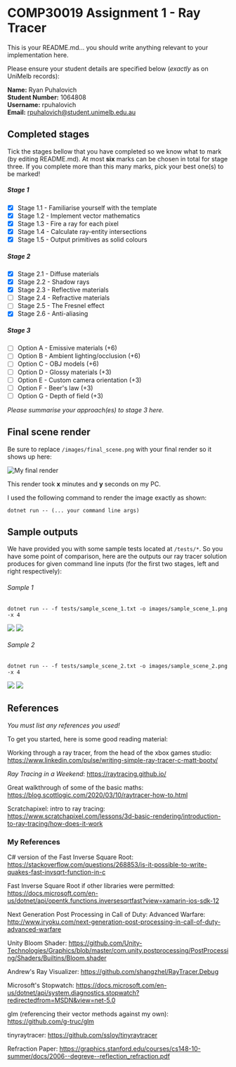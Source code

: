 # COMP30019 Assignment 1 - Ray Tracer

This is your README.md... you should write anything relevant to your implementation here.

Please ensure your student details are specified below (_exactly_ as on UniMelb records):

**Name:** Ryan Puhalovich \
**Student Number:** 1064808 \
**Username:** rpuhalovich \
**Email:** rpuhalovich@student.unimelb.edu.au

## Completed stages

Tick the stages bellow that you have completed so we know what to mark (by editing README.md). At most **six** marks can be chosen in total for stage three. If you complete more than this many marks, pick your best one(s) to be marked!

<!---
Tip: To tick, place an x between the square brackes [ ], like so: [x]
-->

##### Stage 1

- [x] Stage 1.1 - Familiarise yourself with the template
- [x] Stage 1.2 - Implement vector mathematics
- [x] Stage 1.3 - Fire a ray for each pixel
- [x] Stage 1.4 - Calculate ray-entity intersections
- [x] Stage 1.5 - Output primitives as solid colours

##### Stage 2

- [x] Stage 2.1 - Diffuse materials
- [x] Stage 2.2 - Shadow rays
- [x] Stage 2.3 - Reflective materials
- [ ] Stage 2.4 - Refractive materials
- [ ] Stage 2.5 - The Fresnel effect
- [x] Stage 2.6 - Anti-aliasing

##### Stage 3

- [ ] Option A - Emissive materials (+6)
- [ ] Option B - Ambient lighting/occlusion (+6)
- [ ] Option C - OBJ models (+6)
- [ ] Option D - Glossy materials (+3)
- [ ] Option E - Custom camera orientation (+3)
- [ ] Option F - Beer's law (+3)
- [ ] Option G - Depth of field (+3)

_Please summarise your approach(es) to stage 3 here._

## Final scene render

Be sure to replace `/images/final_scene.png` with your final render so it shows up here:

![My final render](/images/final_scene.png)

This render took **x** minutes and **y** seconds on my PC.

I used the following command to render the image exactly as shown:

```
dotnet run -- (... your command line args)
```

## Sample outputs

We have provided you with some sample tests located at `/tests/*`. So you have some point of comparison, here are the outputs our ray tracer solution produces for given command line inputs (for the first two stages, left and right respectively):

###### Sample 1

```
dotnet run -- -f tests/sample_scene_1.txt -o images/sample_scene_1.png -x 4
```

<p float="left">
  <img src="/images/sample_scene_1_s1.png" />
  <img src="/images/sample_scene_1_s2.png" /> 
</p>

###### Sample 2

```
dotnet run -- -f tests/sample_scene_2.txt -o images/sample_scene_2.png -x 4
```

<p float="left">
  <img src="/images/sample_scene_2_s1.png" />
  <img src="/images/sample_scene_2_s2.png" /> 
</p>

## References

_You must list any references you used!_

To get you started, here is some good reading material:

Working through a ray tracer, from the head of the xbox games studio: https://www.linkedin.com/pulse/writing-simple-ray-tracer-c-matt-booty/

_Ray Tracing in a Weekend_: https://raytracing.github.io/

Great walkthrough of some of the basic maths: https://blog.scottlogic.com/2020/03/10/raytracer-how-to.html

Scratchapixel: intro to ray tracing: https://www.scratchapixel.com/lessons/3d-basic-rendering/introduction-to-ray-tracing/how-does-it-work

### My References

C# version of the Fast Inverse Square Root: https://stackoverflow.com/questions/268853/is-it-possible-to-write-quakes-fast-invsqrt-function-in-c

Fast Inverse Square Root if other libraries were permitted: https://docs.microsoft.com/en-us/dotnet/api/opentk.functions.inversesqrtfast?view=xamarin-ios-sdk-12

Next Generation Post Processing in Call of Duty: Advanced Warfare: http://www.iryoku.com/next-generation-post-processing-in-call-of-duty-advanced-warfare

Unity Bloom Shader: https://github.com/Unity-Technologies/Graphics/blob/master/com.unity.postprocessing/PostProcessing/Shaders/Builtins/Bloom.shader

Andrew's Ray Visualizer: https://github.com/shangzhel/RayTracer.Debug

Microsoft's Stopwatch: https://docs.microsoft.com/en-us/dotnet/api/system.diagnostics.stopwatch?redirectedfrom=MSDN&view=net-5.0

glm (referencing their vector methods against my own): https://github.com/g-truc/glm

tinyraytracer: https://github.com/ssloy/tinyraytracer

Refraction Paper: https://graphics.stanford.edu/courses/cs148-10-summer/docs/2006--degreve--reflection_refraction.pdf
